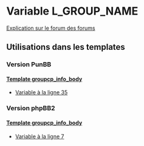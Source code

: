 # Variable L_GROUP_NAME
[Explication sur le forum des forums](http://forum.forumactif.com/t294113-listing-des-variables#L_GROUP_NAME)

## Utilisations dans les templates

### Version PunBB

#### [Template groupcp_info_body](punbb/groupcp_info_body.md)
* [Variable à la ligne 35](../punbb/groupcp_info_body.tpl#L35)

### Version phpBB2

#### [Template groupcp_info_body](subsilver/groupcp_info_body.md)
* [Variable à la ligne 7](../subsilver/groupcp_info_body.tpl#L7)